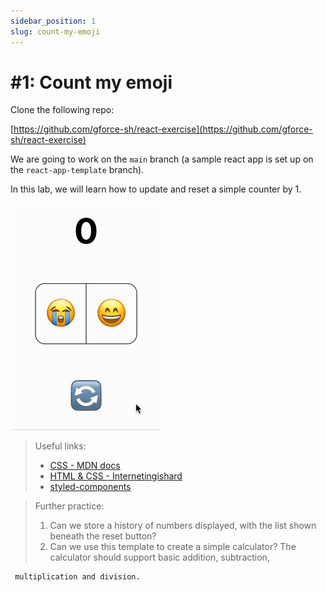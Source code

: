```yaml
---
sidebar_position: 1
slug: count-my-emoji
---
```


# #1: Count my emoji

Clone the following repo:

[https://github.com/gforce-sh/react-exercise](https://github.com/gforce-sh/react-exercise)

We are going to work on the `main` branch (a sample react app is set up on the `react-app-template` branch).

In this lab, we will learn how to update and reset a simple counter by 1.

![](assets/counter-demo.gif)

> Useful links:
>
> - [CSS - MDN docs](https://developer.mozilla.org/en-US/docs/Web/CSS)
> - [HTML & CSS - Internetingishard](https://internetingishard.netlify.app/html-and-css/)
> - [styled-components](https://styled-components.com/docs/api#styled)

> Further practice:
>
> 1. Can we store a history of numbers displayed, with the list shown beneath the reset button?
> 2. Can we use this template to create a simple calculator? The calculator should support basic addition, subtraction,

     multiplication and division.
